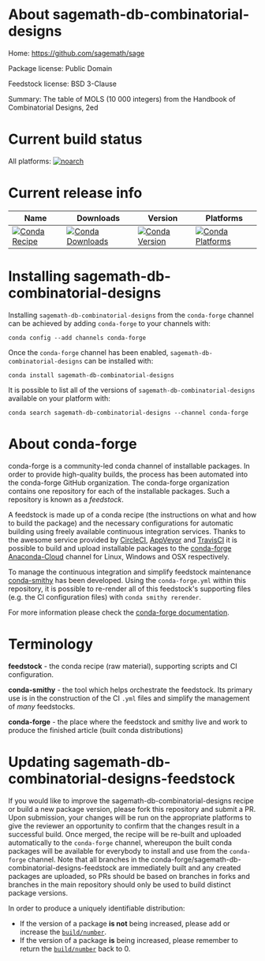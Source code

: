 About sagemath-db-combinatorial-designs
=======================================

Home: https://github.com/sagemath/sage

Package license: Public Domain

Feedstock license: BSD 3-Clause

Summary: The table of MOLS (10 000 integers) from the Handbook of Combinatorial Designs, 2ed



Current build status
====================

All platforms:
[![noarch](https://img.shields.io/circleci/project/github/conda-forge/sagemath-db-combinatorial-designs-feedstock/master.svg?label=noarch)](https://circleci.com/gh/conda-forge/sagemath-db-combinatorial-designs-feedstock)

Current release info
====================

| Name | Downloads | Version | Platforms |
| --- | --- | --- | --- |
| [![Conda Recipe](https://img.shields.io/badge/recipe-sagemath--db--combinatorial--designs-green.svg)](https://anaconda.org/conda-forge/sagemath-db-combinatorial-designs) | [![Conda Downloads](https://img.shields.io/conda/dn/conda-forge/sagemath-db-combinatorial-designs.svg)](https://anaconda.org/conda-forge/sagemath-db-combinatorial-designs) | [![Conda Version](https://img.shields.io/conda/vn/conda-forge/sagemath-db-combinatorial-designs.svg)](https://anaconda.org/conda-forge/sagemath-db-combinatorial-designs) | [![Conda Platforms](https://img.shields.io/conda/pn/conda-forge/sagemath-db-combinatorial-designs.svg)](https://anaconda.org/conda-forge/sagemath-db-combinatorial-designs) |

Installing sagemath-db-combinatorial-designs
============================================

Installing `sagemath-db-combinatorial-designs` from the `conda-forge` channel can be achieved by adding `conda-forge` to your channels with:

```
conda config --add channels conda-forge
```

Once the `conda-forge` channel has been enabled, `sagemath-db-combinatorial-designs` can be installed with:

```
conda install sagemath-db-combinatorial-designs
```

It is possible to list all of the versions of `sagemath-db-combinatorial-designs` available on your platform with:

```
conda search sagemath-db-combinatorial-designs --channel conda-forge
```


About conda-forge
=================

conda-forge is a community-led conda channel of installable packages.
In order to provide high-quality builds, the process has been automated into the
conda-forge GitHub organization. The conda-forge organization contains one repository
for each of the installable packages. Such a repository is known as a *feedstock*.

A feedstock is made up of a conda recipe (the instructions on what and how to build
the package) and the necessary configurations for automatic building using freely
available continuous integration services. Thanks to the awesome service provided by
[CircleCI](https://circleci.com/), [AppVeyor](https://www.appveyor.com/)
and [TravisCI](https://travis-ci.org/) it is possible to build and upload installable
packages to the [conda-forge](https://anaconda.org/conda-forge)
[Anaconda-Cloud](https://anaconda.org/) channel for Linux, Windows and OSX respectively.

To manage the continuous integration and simplify feedstock maintenance
[conda-smithy](https://github.com/conda-forge/conda-smithy) has been developed.
Using the ``conda-forge.yml`` within this repository, it is possible to re-render all of
this feedstock's supporting files (e.g. the CI configuration files) with ``conda smithy rerender``.

For more information please check the [conda-forge documentation](https://conda-forge.org/docs/).

Terminology
===========

**feedstock** - the conda recipe (raw material), supporting scripts and CI configuration.

**conda-smithy** - the tool which helps orchestrate the feedstock.
                   Its primary use is in the construction of the CI ``.yml`` files
                   and simplify the management of *many* feedstocks.

**conda-forge** - the place where the feedstock and smithy live and work to
                  produce the finished article (built conda distributions)


Updating sagemath-db-combinatorial-designs-feedstock
====================================================

If you would like to improve the sagemath-db-combinatorial-designs recipe or build a new
package version, please fork this repository and submit a PR. Upon submission,
your changes will be run on the appropriate platforms to give the reviewer an
opportunity to confirm that the changes result in a successful build. Once
merged, the recipe will be re-built and uploaded automatically to the
`conda-forge` channel, whereupon the built conda packages will be available for
everybody to install and use from the `conda-forge` channel.
Note that all branches in the conda-forge/sagemath-db-combinatorial-designs-feedstock are
immediately built and any created packages are uploaded, so PRs should be based
on branches in forks and branches in the main repository should only be used to
build distinct package versions.

In order to produce a uniquely identifiable distribution:
 * If the version of a package **is not** being increased, please add or increase
   the [``build/number``](https://conda.io/docs/user-guide/tasks/build-packages/define-metadata.html#build-number-and-string).
 * If the version of a package **is** being increased, please remember to return
   the [``build/number``](https://conda.io/docs/user-guide/tasks/build-packages/define-metadata.html#build-number-and-string)
   back to 0.

